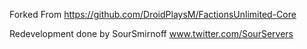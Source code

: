 Forked From https://github.com/DroidPlaysM/FactionsUnlimited-Core

Redevelopment done by SourSmirnoff 
www.twitter.com/SourServers
